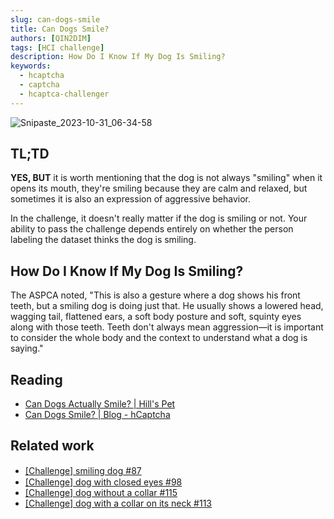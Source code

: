 ```yaml
---
slug: can-dogs-smile
title: Can Dogs Smile?
authors: [QIN2DIM]
tags: [HCI challenge]
description: How Do I Know If My Dog Is Smiling?
keywords: 
  - hcaptcha
  - captcha
  - hcaptca-challenger
---
```


![Snipaste_2023-10-31_06-34-58](https://r2-datalake.echosec.top/blog-obs/2023/11/beb1c7ad73b6372814691bbfd9e65603.png)

## TL;TD

**YES, BUT** it is worth mentioning that the dog is not always "smiling" when it opens its mouth, they're smiling because they are calm and relaxed, but sometimes it is also an expression of aggressive behavior.

In the challenge, it doesn't really matter if the dog is smiling or not. Your ability to pass the challenge depends entirely on whether the person labeling the dataset thinks the dog is smiling.

## How Do I Know If My Dog Is Smiling?

The ASPCA noted, "This is also a gesture where a dog shows his front teeth, but a smiling dog is doing just that. He usually shows a lowered head, wagging tail, flattened ears, a soft body posture and soft, squinty eyes along with those teeth. Teeth don't always mean aggression—it is important to consider the whole body and the context to understand what a dog is saying."

## Reading

- [Can Dogs Actually Smile? | Hill's Pet](https://www.hillspet.com/dog-care/behavior-appearance/can-dogs-smile)
- [Can Dogs Smile? | Blog - hCaptcha](https://www.hcaptcha.com/post/can-dogs-smile)

## Related work

- [[Challenge] smiling ԁog #87](https://github.com/QIN2DIM/hcaptcha-challenger/issues/87)
- [[Challenge] dog with closed eyes #98](https://github.com/QIN2DIM/hcaptcha-challenger/issues/98)
- [[Challenge] dog without a collar #115](https://github.com/QIN2DIM/hcaptcha-challenger/issues/115)
- [[Challenge] dog with a collar on its neck #113](https://github.com/QIN2DIM/hcaptcha-challenger/issues/113)

